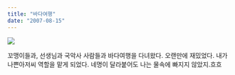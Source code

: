 ```yaml
---
title: "바다여행"
date: "2007-08-15"
---
```


![](http://kimsungi.cafe24.com/wp-content/uploads/2010/11/cfile2.uf_.2039FB1F4CEFAE100E94BF.jpg)

꼬맹이들과, 선생님과 국악사 사람들과 바다여행을 다녀왔다. 오랜만에 재밌었다. 내가 나쁜아저씨 역할을 맡게 되었다. 네명이 달라붙어도 나는 물속에 빠지지 않았지.흐흐
